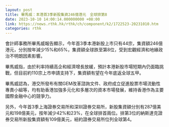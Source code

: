 ```yaml
---
layout: post
title: 畢馬威：本港首3季新股集資246億港元　全球排第8
date: 2023-10-10 14:00:14.000000000 +08:00
link: https://news.rthk.hk/rthk/ch/component/k2/1722523-20231010.htm
categories: rthk
---
```


會計師事務所畢馬威報告顯示，今年首3季本港新股上市只有44宗，集資額246億港元，分別按年減少15%和65%，集資額全球跌至第8位，受到宏觀經濟和地緣政治不明朗因素影響。

畢馬威指，由於利率持續高企和經濟增長放緩，預計本港新股市場短期內仍面臨挑戰，但目前約110宗上市申請支持下，集資額有望在今年底返全球五甲。

畢馬威認為，港交所發布有關GEM改革諮詢文件、政府成立促進股票市場流動性專責小組等，均有助香港加強多元化和多層次的資本市場發展，維持香港作為主要國際金融中心的競爭力。

另外，今年首3季上海證券交易所和深圳證券交易所，新股集資額分別有287億美元和198億美元，按年減少42%和23%，在全球排首兩位。排第3位的納斯達克證券交易所新股集資額有109億美元，紐約證券交易所位列全球第4。
